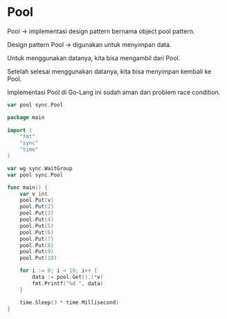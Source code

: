 # Pool

Pool -> implementasi design pattern bernama object pool pattern.&#x20;

Design pattern Pool -> digunakan untuk menyimpan data.

Untuk menggunakan datanya, kita bisa mengambil dari Pool.

Setelah selesai menggunakan datanya, kita bisa menyimpan kembali ke Pool.

Implementasi Pool di Go-Lang ini sudah aman dari problem race condition.

```go
var pool sync.Pool
```

```go
package main
 
import (
    "fmt"
    "sync"
    "time"
)

var wg sync.WaitGroup
var pool sync.Pool

func main() {
    var v int
    pool.Put(v)
    pool.Put(2)
    pool.Put(3)
    pool.Put(4)
    pool.Put(5)
    pool.Put(6)
    pool.Put(7)
    pool.Put(8)
    pool.Put(9)
    pool.Put(10)

    for i := 0; i < 10; i++ {
        data := pool.Get().(*v)
        fmt.Printf("%d ", data)
    }

    time.Sleep(3 * time.Millisecond)    
}
```

